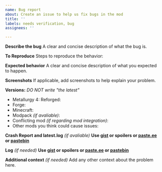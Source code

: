 ```yaml
---
name: Bug report
about: Create an issue to help us fix bugs in the mod
title: ''
labels: needs verification, bug
assignees: ''

---
```


**Describe the bug**
A clear and concise description of what the bug is.

**To Reproduce**
Steps to reproduce the behavior:

**Expected behavior**
A clear and concise description of what you expected to happen.

**Screenshots**
If applicable, add screenshots to help explain your problem.

**Versions:** _DO NOT write "the latest"_
- Metallurgy 4: Reforged: 
- Forge: 
- Minecraft:
- Modpack _(if avaliable)_:
- Conflicting mod _(if regarding mod integration)_:
- Other mods you think could cause issues:  

**Crash Report and latest.log** _(if avaliable)_
**Use [gist](https://gist.github.com) or spoilers or [paste.ee](https://paste.ee) or [pastebin](https://pastebin.com)**

**Log** _(if needed)_
**Use [gist](https://gist.github.com) or spoilers or [paste.ee](https://paste.ee) or [pastebin](https://pastebin.com)**

**Additional context** _(if needed)_
Add any other context about the problem here.
